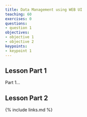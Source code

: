 ```yaml
---
title: Data Management using WEB UI
teaching: 60
exercises: 0
questions:
- question 1
objectives:
- objective 1
- objective 2
keypoints:
- keypoint 1
---
```

## Lesson Part 1

Part 1...

## Lesson Part 2


{% include links.md %}

